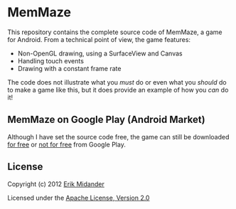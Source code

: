 # MemMaze

This repository contains the complete source code of MemMaze, a game for Android. From a technical point of view, the game features:

   * Non-OpenGL drawing, using a SurfaceView and Canvas
   * Handling touch events
   * Drawing with a constant frame rate

The code does not illustrate what you *must* do or even what you *should* do to make a game like this, but it does provide an example of how you *can* do it! 


## MemMaze on Google Play (Android Market) 

Although I have set the source code free, the game can still be downloaded [for free](https://play.google.com/store/apps/details?id=org.memmaze.free) or [not for free](https://play.google.com/store/apps/details?id=org.memmaze.free) from Google Play. 


## License
Copyright (c) 2012 [Erik Midander](http://erikmidander.se)

Licensed under the [Apache License, Version 2.0](http://www.apache.org/licenses/LICENSE-2.0.html)

